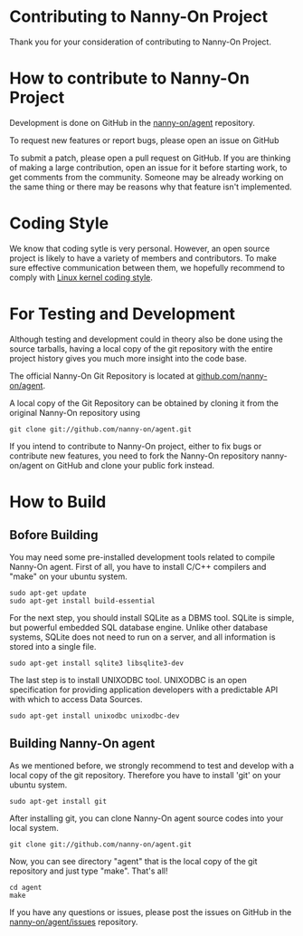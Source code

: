 # Contributing to Nanny-On Project

Thank you for your consideration of contributing to Nanny-On Project.

How to contribute to Nanny-On Project
=====================================

Development is done on GitHub in the [nanny-on/agent] repository.

  [nanny-on/agent]: <https://github.com/nanny-on/agent>

To request new features or report bugs, please open an issue on GitHub

To submit a patch, please open a pull request on GitHub.  If you are thinking
of making a large contribution, open an issue for it before starting work,
to get comments from the community.  Someone may be already working on
the same thing or there may be reasons why that feature isn't implemented.

Coding Style
============

We know that coding sytle is very personal. However, an open source project is likely to have a variety of members and contributors.
To make sure effective communication between them, we hopefully recommend to comply with [Linux kernel coding style].

[Linux kernel coding style]: <https://www.kernel.org/doc/Documentation/process/coding-style.rst>

For Testing and Development
===========================

Although testing and development could in theory also be done using
the source tarballs, having a local copy of the git repository with
the entire project history gives you much more insight into the
code base.

The official Nanny-On Git Repository is located at [github.com/nanny-on/agent].
 
 [github.com/nanny-on/agent]: <https://github.com/nanny-on/agent>

A local copy of the Git Repository can be obtained by cloning it from
the original Nanny-On repository using

    git clone git://github.com/nanny-on/agent.git

If you intend to contribute to Nanny-On project, either to fix bugs or contribute
new features, you need to fork the Nanny-On repository nanny-on/agent on
GitHub and clone your public fork instead.

How to Build
============

Bofore Building
---------------

You may need some pre-installed development tools related to compile Nanny-On agent.
First of all, you have to install C/C++ compilers and "make" on your ubuntu system.

    sudo apt-get update
    sudo apt-get install build-essential

For the next step, you should install SQLite as a DBMS tool. SQLite is simple, but powerful embedded SQL database engine. Unlike other database systems, SQLite does not need to run on a server, and all information is stored into a single file.

    sudo apt-get install sqlite3 libsqlite3-dev

The last step is to install UNIXODBC tool. UNIXODBC is an open specification for providing application developers with a predictable API with which to access Data Sources.

    sudo apt-get install unixodbc unixodbc-dev

Building Nanny-On agent
-----------------------

As we mentioned before, we strongly recommend to test and develop with a local copy of the git repository. Therefore you have to install 'git' on your ubuntu system.

    sudo apt-get install git

After installing git, you can clone Nanny-On agent source codes into your local system.
    
    git clone git://github.com/nanny-on/agent.git

Now, you can see directory "agent" that is the local copy of the git repository and just type "make". That's all!

    cd agent
    make

If you have any questions or issues, please post the issues on GitHub in the [nanny-on/agent/issues] repository.

  [nanny-on/agent/issues]: <https://github.com/nanny-on/agent/issues>

